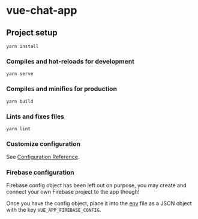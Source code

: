 # vue-chat-app

## Project setup

```
yarn install
```

### Compiles and hot-reloads for development

```
yarn serve
```

### Compiles and minifies for production

```
yarn build
```

### Lints and fixes files

```
yarn lint
```

### Customize configuration

See [Configuration Reference](https://cli.vuejs.org/config/).

### Firebase configuration

Firebase config object has been left out on purpose, you may create and connect your own Firebase project to the app though!

Once you have the config object, place it into the [env](https://cli.vuejs.org/guide/mode-and-env.html#environment-variables) file as a JSON object with the key `VUE_APP_FIREBASE_CONFIG`.
